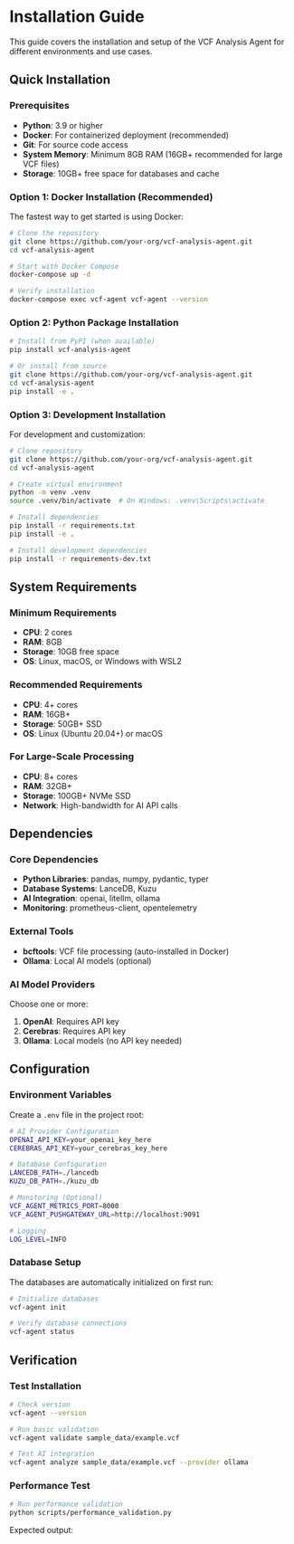 # Installation Guide

This guide covers the installation and setup of the VCF Analysis Agent for different environments and use cases.

## Quick Installation

### Prerequisites

- **Python**: 3.9 or higher
- **Docker**: For containerized deployment (recommended)
- **Git**: For source code access
- **System Memory**: Minimum 8GB RAM (16GB+ recommended for large VCF files)
- **Storage**: 10GB+ free space for databases and cache

### Option 1: Docker Installation (Recommended)

The fastest way to get started is using Docker:

```bash
# Clone the repository
git clone https://github.com/your-org/vcf-analysis-agent.git
cd vcf-analysis-agent

# Start with Docker Compose
docker-compose up -d

# Verify installation
docker-compose exec vcf-agent vcf-agent --version
```

### Option 2: Python Package Installation

```bash
# Install from PyPI (when available)
pip install vcf-analysis-agent

# Or install from source
git clone https://github.com/your-org/vcf-analysis-agent.git
cd vcf-analysis-agent
pip install -e .
```

### Option 3: Development Installation

For development and customization:

```bash
# Clone repository
git clone https://github.com/your-org/vcf-analysis-agent.git
cd vcf-analysis-agent

# Create virtual environment
python -m venv .venv
source .venv/bin/activate  # On Windows: .venv\Scripts\activate

# Install dependencies
pip install -r requirements.txt
pip install -e .

# Install development dependencies
pip install -r requirements-dev.txt
```

## System Requirements

### Minimum Requirements

- **CPU**: 2 cores
- **RAM**: 8GB
- **Storage**: 10GB free space
- **OS**: Linux, macOS, or Windows with WSL2

### Recommended Requirements

- **CPU**: 4+ cores
- **RAM**: 16GB+
- **Storage**: 50GB+ SSD
- **OS**: Linux (Ubuntu 20.04+) or macOS

### For Large-Scale Processing

- **CPU**: 8+ cores
- **RAM**: 32GB+
- **Storage**: 100GB+ NVMe SSD
- **Network**: High-bandwidth for AI API calls

## Dependencies

### Core Dependencies

- **Python Libraries**: pandas, numpy, pydantic, typer
- **Database Systems**: LanceDB, Kuzu
- **AI Integration**: openai, litellm, ollama
- **Monitoring**: prometheus-client, opentelemetry

### External Tools

- **bcftools**: VCF file processing (auto-installed in Docker)
- **Ollama**: Local AI models (optional)

### AI Model Providers

Choose one or more:

1. **OpenAI**: Requires API key
2. **Cerebras**: Requires API key  
3. **Ollama**: Local models (no API key needed)

## Configuration

### Environment Variables

Create a `.env` file in the project root:

```bash
# AI Provider Configuration
OPENAI_API_KEY=your_openai_key_here
CEREBRAS_API_KEY=your_cerebras_key_here

# Database Configuration
LANCEDB_PATH=./lancedb
KUZU_DB_PATH=./kuzu_db

# Monitoring (Optional)
VCF_AGENT_METRICS_PORT=8000
VCF_AGENT_PUSHGATEWAY_URL=http://localhost:9091

# Logging
LOG_LEVEL=INFO
```

### Database Setup

The databases are automatically initialized on first run:

```bash
# Initialize databases
vcf-agent init

# Verify database connections
vcf-agent status
```

## Verification

### Test Installation

```bash
# Check version
vcf-agent --version

# Run basic validation
vcf-agent validate sample_data/example.vcf

# Test AI integration
vcf-agent analyze sample_data/example.vcf --provider ollama
```

### Performance Test

```bash
# Run performance validation
python scripts/performance_validation.py
```

Expected output:
```